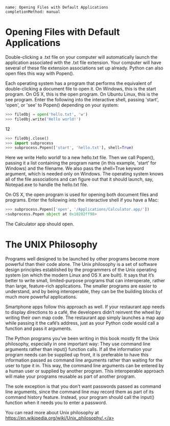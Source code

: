 ```ngMeta
name: Opening Files with Default Applications
completionMethod: manual
```
# Opening Files with Default Applications
Double-clicking a .txt file on your computer will automatically launch the application associated with the .txt file extension. Your computer will have several of these file extension associations set up already. Python can also open files this way with Popen().

Each operating system has a program that performs the equivalent of double-clicking a document file to open it. On Windows, this is the start program. On OS X, this is the open program. On Ubuntu Linux, this is the see program. Enter the following into the interactive shell, passing 'start', 'open', or 'see' to Popen() depending on your system:

```python
>>> fileObj = open('hello.txt', 'w')
>>> fileObj.write('Hello world!')
```
12
```python
>>> fileObj.close()
>>> import subprocess
>>> subprocess.Popen(['start', 'hello.txt'], shell=True)
```
Here we write Hello world! to a new hello.txt file. Then we call Popen(), passing it a list containing the program name (in this example, 'start' for Windows) and the filename. We also pass the shell=True keyword argument, which is needed only on Windows. The operating system knows all of the file associations and can figure out that it should launch, say, Notepad.exe to handle the hello.txt file.

On OS X, the open program is used for opening both document files and programs. Enter the following into the interactive shell if you have a Mac:

```python
>>> subprocess.Popen(['open', '/Applications/Calculator.app/'])
<subprocess.Popen object at 0x10202ff98>
```
The Calculator app should open.

# The UNIX Philosophy

Programs well designed to be launched by other programs become more powerful than their code alone. The Unix philosophy is a set of software design principles established by the programmers of the Unix operating system (on which the modern Linux and OS X are built). It says that it’s better to write small, limited-purpose programs that can interoperate, rather than large, feature-rich applications. The smaller programs are easier to understand, and by being interoperable, they can be the building blocks of much more powerful applications.

Smartphone apps follow this approach as well. If your restaurant app needs to display directions to a café, the developers didn’t reinvent the wheel by writing their own map code. The restaurant app simply launches a map app while passing it the café’s address, just as your Python code would call a function and pass it arguments.

The Python programs you’ve been writing in this book mostly fit the Unix philosophy, especially in one important way: They use command line arguments rather than input() function calls. If all the information your program needs can be supplied up front, it is preferable to have this information passed as command line arguments rather than waiting for the user to type it in. This way, the command line arguments can be entered by a human user or supplied by another program. This interoperable approach will make your programs reusable as part of another program.

The sole exception is that you don’t want passwords passed as command line arguments, since the command line may record them as part of its command history feature. Instead, your program should call the input() function when it needs you to enter a password.

You can read more about Unix philosophy at <span><a href=" https://en.wikipedia.org/wiki/Unix_philosophy/."> https://en.wikipedia.org/wiki/Unix_philosophy/.</a></span>